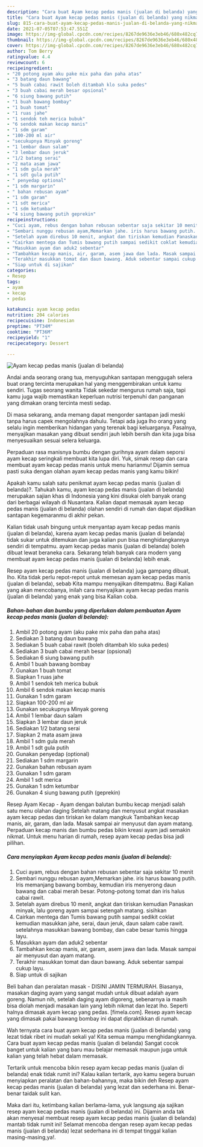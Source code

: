 ```yaml
---
description: "Cara buat Ayam kecap pedas manis (jualan di belanda) yang nikmat dan Mudah Dibuat"
title: "Cara buat Ayam kecap pedas manis (jualan di belanda) yang nikmat dan Mudah Dibuat"
slug: 815-cara-buat-ayam-kecap-pedas-manis-jualan-di-belanda-yang-nikmat-dan-mudah-dibuat
date: 2021-07-05T07:53:47.551Z
image: https://img-global.cpcdn.com/recipes/8267de9636e3eb46/680x482cq70/ayam-kecap-pedas-manis-jualan-di-belanda-foto-resep-utama.jpg
thumbnail: https://img-global.cpcdn.com/recipes/8267de9636e3eb46/680x482cq70/ayam-kecap-pedas-manis-jualan-di-belanda-foto-resep-utama.jpg
cover: https://img-global.cpcdn.com/recipes/8267de9636e3eb46/680x482cq70/ayam-kecap-pedas-manis-jualan-di-belanda-foto-resep-utama.jpg
author: Tom Berry
ratingvalue: 4.4
reviewcount: 6
recipeingredient:
- "20 potong ayam aku pake mix paha dan paha atas"
- "3 batang daun bawang"
- "5 buah cabai rawit boleh ditambah klo suka pedes"
- "3 buah cabai merah besar opsional"
- "6 siung bawang putih"
- "1 buah bawang bombay"
- "1 buah tomat"
- "1 ruas jahe"
- "1 sendok teh merica bubuk"
- "6 sendok makan kecap manis"
- "1 sdm garam"
- "100-200 ml air"
- "secukupnya Minyak goreng"
- "1 lembar daun salam"
- "3 lembar daun jeruk"
- "1/2 batang serai"
- "2 mata asam jawa"
- "1 sdm gula merah"
- "1 sdt gula putih"
- " penyedap optional"
- "1 sdm margarin"
- " bahan rebusan ayam"
- "1 sdm garam"
- "1 sdt merica"
- "1 sdm ketumbar"
- "4 siung bawang putih geprekin"
recipeinstructions:
- "Cuci ayam, rebus dengan bahan rebusan sebentar saja sekitar 10 menit"
- "Sembari nunggu rebusan ayam,Memarkan jahe. iris harus bawang putih. Iris memanjang bawang bombay, kemudian iris menyerong daun bawang dan cabai merah besar. Potong-potong tomat dan iris halus cabai rawit."
- "Setelah ayam direbus 10 menit, angkat dan tiriskan kemudian Panaskan minyak, lalu goreng ayam sampai setengah matang. sisihkan"
- "Cairkan mentega dan Tumis bawang putih sampai sedikit coklat kemudian masukkan jahe, serai, daun jeruk, daun salam cabe rawit. setelahnya masukkan bawang bombay, dan cabe besar tumis hingga layu."
- "Masukkan ayam dan aduk2 sebentar"
- "Tambahkan kecap manis, air, garam, asem jawa dan lada. Masak sampai air menyusut dan ayam matang."
- "Terakhir masukkan tomat dan daun bawang. Aduk sebentar sampai cukup layu."
- "Siap untuk di sajikan"
categories:
- Resep
tags:
- ayam
- kecap
- pedas

katakunci: ayam kecap pedas 
nutrition: 204 calories
recipecuisine: Indonesian
preptime: "PT34M"
cooktime: "PT36M"
recipeyield: "1"
recipecategory: Dessert

---
```



![Ayam kecap pedas manis (jualan di belanda)](https://img-global.cpcdn.com/recipes/8267de9636e3eb46/680x482cq70/ayam-kecap-pedas-manis-jualan-di-belanda-foto-resep-utama.jpg)

Andai anda seorang orang tua, menyuguhkan santapan menggugah selera buat orang tercinta merupakan hal yang menggembirakan untuk kamu sendiri. Tugas seorang  wanita Tidak sekedar mengurus rumah saja, tapi kamu juga wajib memastikan keperluan nutrisi terpenuhi dan panganan yang dimakan orang tercinta mesti sedap.

Di masa  sekarang, anda memang dapat mengorder santapan jadi meski tanpa harus capek mengolahnya dahulu. Tetapi ada juga lho orang yang selalu ingin memberikan hidangan yang terenak bagi keluarganya. Pasalnya, menyajikan masakan yang dibuat sendiri jauh lebih bersih dan kita juga bisa menyesuaikan sesuai selera keluarga. 

Perpaduan rasa manisnya bumbu dengan gurihnya ayam dalam seporsi ayam kecap seringkali membuat kita lupa diri. Yuk, simak resep dan cara membuat ayam kecap pedas manis untuk menu harianmu! Dijamin semua pasti suka dengan olahan ayam kecap pedas manis yang kamu bikin!

Apakah kamu salah satu penikmat ayam kecap pedas manis (jualan di belanda)?. Tahukah kamu, ayam kecap pedas manis (jualan di belanda) merupakan sajian khas di Indonesia yang kini disukai oleh banyak orang dari berbagai wilayah di Nusantara. Kalian dapat memasak ayam kecap pedas manis (jualan di belanda) olahan sendiri di rumah dan dapat dijadikan santapan kegemaranmu di akhir pekan.

Kalian tidak usah bingung untuk menyantap ayam kecap pedas manis (jualan di belanda), karena ayam kecap pedas manis (jualan di belanda) tidak sukar untuk ditemukan dan juga kalian pun bisa menghidangkannya sendiri di tempatmu. ayam kecap pedas manis (jualan di belanda) boleh dibuat lewat beraneka cara. Sekarang telah banyak cara modern yang membuat ayam kecap pedas manis (jualan di belanda) lebih enak.

Resep ayam kecap pedas manis (jualan di belanda) juga gampang dibuat, lho. Kita tidak perlu repot-repot untuk memesan ayam kecap pedas manis (jualan di belanda), sebab Kita mampu menyajikan ditempatmu. Bagi Kalian yang akan mencobanya, inilah cara menyajikan ayam kecap pedas manis (jualan di belanda) yang enak yang bisa Kalian coba.

<!--inarticleads1-->

##### Bahan-bahan dan bumbu yang diperlukan dalam pembuatan Ayam kecap pedas manis (jualan di belanda):

1. Ambil 20 potong ayam (aku pake mix paha dan paha atas)
1. Sediakan 3 batang daun bawang
1. Sediakan 5 buah cabai rawit (boleh ditambah klo suka pedes)
1. Sediakan 3 buah cabai merah besar (opsional)
1. Sediakan 6 siung bawang putih
1. Ambil 1 buah bawang bombay
1. Gunakan 1 buah tomat
1. Siapkan 1 ruas jahe
1. Ambil 1 sendok teh merica bubuk
1. Ambil 6 sendok makan kecap manis
1. Gunakan 1 sdm garam
1. Siapkan 100-200 ml air
1. Gunakan secukupnya Minyak goreng
1. Ambil 1 lembar daun salam
1. Siapkan 3 lembar daun jeruk
1. Sediakan 1/2 batang serai
1. Siapkan 2 mata asam jawa
1. Ambil 1 sdm gula merah
1. Ambil 1 sdt gula putih
1. Gunakan  penyedap (optional)
1. Sediakan 1 sdm margarin
1. Gunakan  bahan rebusan ayam
1. Gunakan 1 sdm garam
1. Ambil 1 sdt merica
1. Gunakan 1 sdm ketumbar
1. Gunakan 4 siung bawang putih (geprekin)


Resep Ayam Kecap - Ayam dengan balutan bumbu kecap menjadi salah satu menu olahan daging Setelah matang dan menyusut angkat masakan ayam kecap pedas dan tiriskan ke dalam mangkuk Tambahkan kecap manis, air, garam, dan lada. Masak sampai air menyusut dan ayam matang. Perpaduan kecap manis dan bumbu pedas bikin kreasi ayam jadi semakin nikmat. Untuk menu harian di rumah, resep ayam kecap pedas bisa jadi pilihan. 

<!--inarticleads2-->

##### Cara menyiapkan Ayam kecap pedas manis (jualan di belanda):

1. Cuci ayam, rebus dengan bahan rebusan sebentar saja sekitar 10 menit
1. Sembari nunggu rebusan ayam,Memarkan jahe. iris harus bawang putih. Iris memanjang bawang bombay, kemudian iris menyerong daun bawang dan cabai merah besar. Potong-potong tomat dan iris halus cabai rawit.
1. Setelah ayam direbus 10 menit, angkat dan tiriskan kemudian Panaskan minyak, lalu goreng ayam sampai setengah matang. sisihkan
1. Cairkan mentega dan Tumis bawang putih sampai sedikit coklat kemudian masukkan jahe, serai, daun jeruk, daun salam cabe rawit. setelahnya masukkan bawang bombay, dan cabe besar tumis hingga layu.
1. Masukkan ayam dan aduk2 sebentar
1. Tambahkan kecap manis, air, garam, asem jawa dan lada. Masak sampai air menyusut dan ayam matang.
1. Terakhir masukkan tomat dan daun bawang. Aduk sebentar sampai cukup layu.
1. Siap untuk di sajikan


Beli bahan dan peralatan masak - DISINI JAMIN TERMURAH. Biasanya, masakan daging ayam yang sangat mudah untuk dibuat adalah ayam goreng. Namun nih, setelah daging ayam digoreng, sebenarnya ia masih bisa diolah menjadi masakan lain yang lebih nikmat dan lezat lho. Seperti halnya dimasak ayam kecap yang pedas. [fimela.com]. Resep ayam kecap yang dimasak pakai bawang bombay ini dapat dipraktikkan di rumah. 

Wah ternyata cara buat ayam kecap pedas manis (jualan di belanda) yang lezat tidak ribet ini mudah sekali ya! Kita semua mampu menghidangkannya. Cara buat ayam kecap pedas manis (jualan di belanda) Sangat cocok banget untuk kalian yang baru mau belajar memasak maupun juga untuk kalian yang telah hebat dalam memasak.

Tertarik untuk mencoba bikin resep ayam kecap pedas manis (jualan di belanda) enak tidak rumit ini? Kalau kalian tertarik, ayo kamu segera buruan menyiapkan peralatan dan bahan-bahannya, maka bikin deh Resep ayam kecap pedas manis (jualan di belanda) yang lezat dan sederhana ini. Benar-benar taidak sulit kan. 

Maka dari itu, ketimbang kalian berlama-lama, yuk langsung aja sajikan resep ayam kecap pedas manis (jualan di belanda) ini. Dijamin anda tak akan menyesal membuat resep ayam kecap pedas manis (jualan di belanda) mantab tidak rumit ini! Selamat mencoba dengan resep ayam kecap pedas manis (jualan di belanda) lezat sederhana ini di tempat tinggal kalian masing-masing,ya!.

